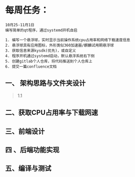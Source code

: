 # 每周任务：
```
10月25-11月1日
编写简单的qt程序，通过systemd开机自启

1. 编写一个悬浮球，实时显示当前操作系统cpu占用率和网络下载速度信息
2. 悬浮球具有应用图标，外形类似360加速器/麒麟试用期悬浮球
3. 获取信息来源kysdk(优先)，或自定义
4. 程序开机通过systemd启动，默认悬浮系统右下侧
5. 创建gitlab个人仓库，将代码推送到个人仓库上
6. 提交一篇confluence文档
```
## 一、 架构思路与文件夹设计
> 1.1
## 二、获取CPU占用率与下载网速
## 三、前端设计
## 四 、后端功能实现
## 五、编译与测试